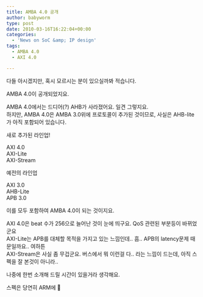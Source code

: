 ```yaml
---
title: AMBA 4.0 공개
author: babyworm
type: post
date: 2010-03-16T16:22:04+00:00
categories:
  - 'News on SoC &amp; IP design'
tags:
  - AMBA 4.0
  - AXI 4.0

---
```

다들 아시겠지만, 혹시 모르시는 분이 있으실까봐 적습니다. 

AMBA 4.0이 공개되었지요.

AMBA 4.0에서는 드디어(?) AHB가 사라졌어요. 일견 그렇지요.  
하지만, AMBA 4.0은 AMBA 3.0위에 프로토콜이 추가된 것이므로, 사실은 AHB-lite가 아직 포함되어 있습니다. 

새로 추가된 라인업!

AXI 4.0  
AXI-Lite  
AXI-Stream

예전의 라인업

AXI 3.0  
AHB-Lite  
APB 3.0

이를 모두 포함하여 AMBA 4.0이 되는 것이지요.

AXI 4.0은 beat 수가 256으로 늘어난 것이 눈에 띄구요. QoS 관련된 부분등이 바뀌었군요  
AXI-Lite는 APB를 대체할 목적을 가지고 있는 느낌인데.. 흠.. APB의 latency문제 때문일까요.. 여하튼  
AXI-Stream은 사실 좀 무겁군요. 버스에서 뭐 이런걸 다.. 라는 느낌이 드는데, 아직 스펙을 잘 본것이 아니라..

나중에 한번 소개해 드릴 시간이 있을거라 생각해요.

스펙은 당연히 ARM에 🙂